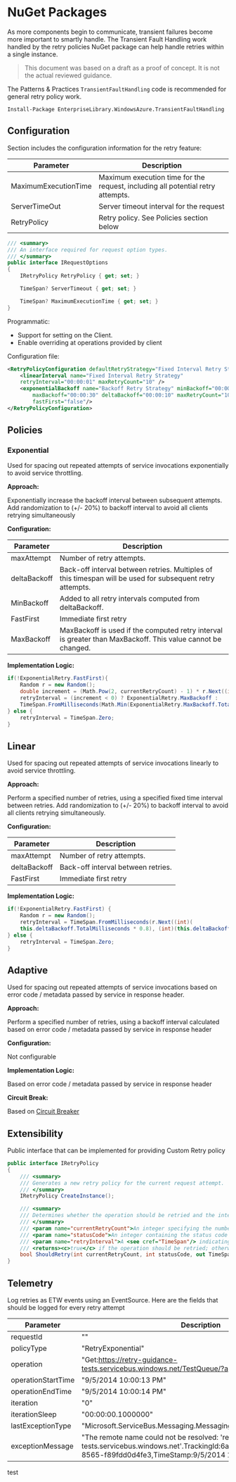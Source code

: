 <properties
   pageTitle="NuGet Packages | Microsoft Azure"
   description="Guidance on NuGet Packages for general retry policy work."
   services=""
   documentationCenter="na"
   authors="dragon119"
   manager="masimms"
   editor=""
   tags=""/>

<tags
   ms.service="best-practice"
   ms.devlang="na"
   ms.topic="article"
   ms.tgt_pltfrm="na"
   ms.workload="na"
   ms.date="04/09/2015"
   ms.author="masashin"/>

# NuGet Packages

<p class="lead">As more components begin to communicate, transient failures become
more important to smartly handle. The Transient Fault Handling work handled by the
retry policies NuGet package can help handle retries within a single instance.</p>

> This document was based on a draft as a proof of concept. It is not the actual
  reviewed guidance.

The Patterns & Practices `TransientFaultHandling` code is recommended for general retry policy work.

```
Install-Package EnterpriseLibrary.WindowsAzure.TransientFaultHandling
```

## Configuration

Section includes the configuration information for the retry feature:

Parameter            | Description
-------------------- | ----------------------
MaximumExecutionTime | Maximum execution time for the request, including all potential retry attempts.
ServerTimeOut        | Server timeout interval for the request
RetryPolicy          | Retry policy. See Policies section below

```csharp
/// <summary>
/// An interface required for request option types.
/// </summary>
public interface IRequestOptions
{
    IRetryPolicy RetryPolicy { get; set; }

    TimeSpan? ServerTimeout { get; set; }

    TimeSpan? MaximumExecutionTime { get; set; }
}
```

Programmatic:

- Support for setting on the Client.
- Enable overriding at operations provided by client

Configuration file:

```xml
<RetryPolicyConfiguration defaultRetryStrategy="Fixed Interval Retry Strategy">
    <linearInterval name="Fixed Interval Retry Strategy"
	retryInterval="00:00:01" maxRetryCount="10" />
    <exponentialBackoff name="Backoff Retry Strategy" minBackoff="00:00:01"
        maxBackoff="00:00:30" deltaBackoff="00:00:10" maxRetryCount="10"
        fastFirst="false"/>
</RetryPolicyConfiguration>
```

## Policies

### Exponential

Used for spacing out repeated attempts of service invocations exponentially to avoid service throttling.

__Approach:__

Exponentially increase the backoff interval between subsequent attempts. Add randomization to (+/- 20%) to backoff interval to avoid all clients retrying simultaneously

__Configuration:__

Parameter            | Description
-------------------- | -------------------------------------------------------
maxAttempt           | Number of retry attempts.
deltaBackoff         | Back-off interval between retries. Multiples of this timespan will be used for subsequent retry attempts.
MinBackoff           | Added to all retry intervals computed from deltaBackoff.
FastFirst            | Immediate first retry
MaxBackoff           | MaxBackoff is used if the computed retry interval is greater than MaxBackoff. This value cannot be changed.

__Implementation Logic:__

```csharp
if(!ExponentialRetry.FastFirst){
    Random r = new Random();
    double increment = (Math.Pow(2, currentRetryCount) - 1) * r.Next((int)(this.deltaBackoff.TotalMilliseconds * 0.8), (int)(this.deltaBackoff.TotalMilliseconds * 1.2));
    retryInterval = (increment < 0) ? ExponentialRetry.MaxBackoff :
    TimeSpan.FromMilliseconds(Math.Min(ExponentialRetry.MaxBackoff.TotalMilliseconds, ExponentialRetry.MinBackoff.TotalMilliseconds + increment));
} else {
    retryInterval = TimeSpan.Zero;
}
```

## Linear

Used for spacing out repeated attempts of service invocations linearly to avoid service throttling.

__Approach:__

Perform a specified number of retries, using a specified fixed time interval between retries. Add randomization to (+/- 20%) to backoff interval to avoid all clients retrying simultaneously.

__Configuration:__

Parameter            | Description
-------------------- | -------------------------------------------------------
maxAttempt | Number of retry attempts.
deltaBackoff | Back-off interval between retries.
FastFirst | Immediate first retry

__Implementation Logic:__

```csharp
if(!ExponentialRetry.FastFirst) {
    Random r = new Random();
    retryInterval = TimeSpan.FromMilliseconds(r.Next((int)(
    this.deltaBackoff.TotalMilliseconds * 0.8), (int)(this.deltaBackoff.TotalMilliseconds * 1.2)));
} else {
    retryInterval = TimeSpan.Zero;
}
```

## Adaptive

Used for spacing out repeated attempts of service invocations based on error code / metadata passed by service in response header.

__Approach:__

Perform a specified number of retries, using a backoff interval calculated based on error code / metadata passed by service in response header


__Configuration:__

Not configurable

__Implementation Logic:__

Based on error code / metadata passed by service in response header

__Circuit Break:__

Based on [Circuit Breaker](http://msdn.microsoft.com/library/dn589784.aspx)

## Extensibility

Public interface that can be implemented for providing Custom Retry policy

```csharp
public interface IRetryPolicy
{
    /// <summary>
    /// Generates a new retry policy for the current request attempt.
    /// </summary>
    IRetryPolicy CreateInstance();

    /// <summary>
    /// Determines whether the operation should be retried and the interval until the next retry.
    /// </summary>
    /// <param name="currentRetryCount">An integer specifying the number of retries for the given operation. A value of zero signifies this is the first error encountered.</param>
    /// <param name="statusCode">An integer containing the status code for the last operation.</param>
    /// <param name="retryInterval">A <see cref="TimeSpan"/> indicating the interval to wait until the next retry.</param>
    /// <returns><c>true</c> if the operation should be retried; otherwise, <c>false</c>.</returns>
    bool ShouldRetry(int currentRetryCount, int statusCode, out TimeSpan retryInterval);
}
```

## Telemetry

Log retries as ETW events using an EventSource. Here are the fields that should be logged for every retry attempt

Parameter            | Description
-------------------- | -------------------------------------------------------
requestId | ""
policyType | "RetryExponential"
operation | "Get:https://retry-guidance-tests.servicebus.windows.net/TestQueue/?api-version=2014-05"
operationStartTime | "9/5/2014 10:00:13 PM"
operationEndTime | "9/5/2014 10:00:14 PM"
iteration | "0"
iterationSleep | "00:00:00.1000000"
lastExceptionType | "Microsoft.ServiceBus.Messaging.MessagingCommunicationException"
exceptionMessage | "The remote name could not be resolved: 'retry-guidance-tests.servicebus.windows.net'.TrackingId:6a26f99c-dc6d-422e-8565-f89fdd0d4fe3,TimeStamp:9/5/2014 10:00:13 PM"

test
